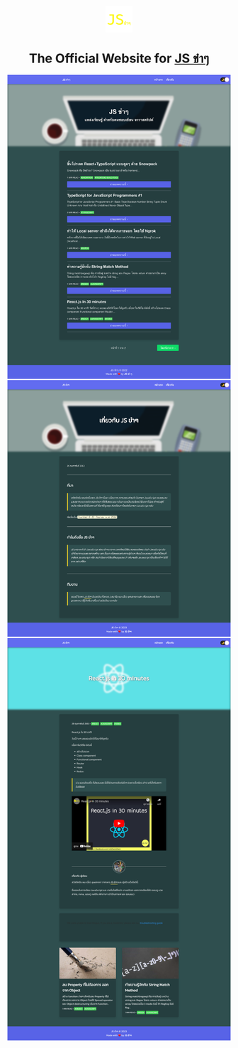 <p align="center">
  <a href="http://www.jskhamkham.com/" target="_blank">
    <img alt="Gatsby" src="content/images/logo.png" width="60" />
  </a>
</p>
<h1 align="center">
  The Official Website for <a href="https://www.facebook.com/JsKhamKham/" target="_blank">JS ขำๆ</a>
  <br/>
</h1>

![alt text](00-1.png)
![alt text](demo-002.png)
![alt text](demo-003.png)
